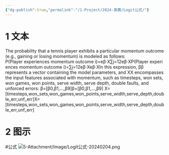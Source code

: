 ```yaml
---
{"dg-publish":true,"permalink":"/1-Project/2024-美赛/Logit公式/"}
---
```


# 1 文本
The probability that a tennis player exhibits a particular momentum outcome (e.g., gaining or losing momentum) is modeled as follows:
P(Player experiences momentum outcome i)=eβ⋅X∑j=12eβ⋅XP(Player experiences momentum outcome i)=∑j=12​eβ⋅Xeβ⋅X​
In this expression, ββ represents a vector containing the model parameters, and XX encompasses the input features associated with momentum, such as timesteps, won sets, won games, won points, serve width, serve depth, double faults, and unforced errors:
β=[β0,β1,…,β9]β=[β0​,β1​,…,β9​]
X=[timesteps,won_sets,won_games,won_points,serve_width,serve_depth,double_err,unf_err]X=[timesteps,won_sets,won_games,won_points,serve_width,serve_depth,double_err,unf_err]
# 2 图示
#公式 
![5-Attachment/Image/Logit公式-20240204.png](/img/user/5-Attachment/Image/Logit%E5%85%AC%E5%BC%8F-20240204.png)